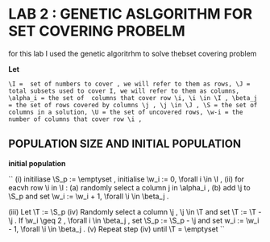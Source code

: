 #  LAB 2 : GENETIC ASLGORITHM FOR SET COVERING PROBELM 

for this lab I used the genetic algoritrhm to solve thebset covering problem 

**Let**

``
\I =  set of numbers to cover , we will refer to them as rows,
\J =  total subsets used to cover I, we will refer to them as columns,
\alpha_i = the set of  columns that cover row \i, \i \in \I ,
\beta_j = the set of rows covered by columns \j , \j \in \J ,
\S = the set of columns in a solution,
\U = the set of uncovered rows,
\w-i = the number of columns that cover row \i ,
``

## POPULATION SIZE AND  INITIAL POPULATION 

**initial population**

``
(i) initiliase \S_p := \emptyset , initialise \w_i := 0, \forall i \in \I ,
(ii) for eacvh row \i in \I : 
        (a) randomly select a column j in \alpha_i , 
        (b) add \j to \S_p and set \w_i := \w_i + 1, \forall \i \in \beta_j . 

(iii) Let \T := \S_p 
(iv) Randomly select a column \j , \j \in \T and set \T := \T - \j . If \w_i \geq 2 , \forall i \in \beta_j ,
set \S_p := \S_p - \j and set w_i := \w_i - 1, \forall \i \in \beta_j .
(v) Repeat step (iv) until \T = \emptyset
``




